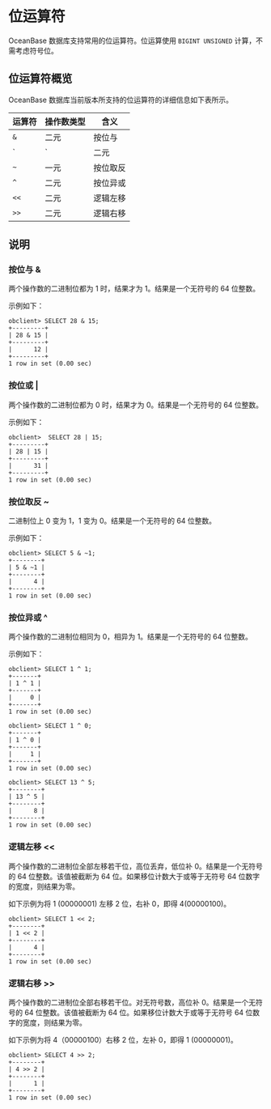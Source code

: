 位运算符 
=========================

OceanBase 数据库支持常用的位运算符。位运算使用 `BIGINT UNSIGNED` 计算，不需考虑符号位。

位运算符概览 
---------------------------

OceanBase 数据库当前版本所支持的位运算符的详细信息如下表所示。


| 运算符  | 操作数类型 |  含义  |
|------|-------|------|
| `&`  | 二元    | 按位与  |
| `|`  | 二元    | 按位或  |
| `~`  | 一元    | 按位取反 |
| `^`  | 二元    | 按位异或 |
| `<<` | 二元    | 逻辑左移 |
| `>>` | 二元    | 逻辑右移 |



说明 
-----------------------

### 按位与 \& 

两个操作数的二进制位都为 1 时，结果才为 1。结果是一个无符号的 64 位整数。

示例如下：

```unknow
obclient> SELECT 28 & 15;
+---------+
| 28 & 15 |
+---------+
|      12 |
+---------+
1 row in set (0.00 sec)
```



### 按位或 \| 

两个操作数的二进制位都为 0 时，结果才为 0。结果是一个无符号的 64 位整数。

示例如下：

```unknow
obclient>  SELECT 28 | 15;
+---------+
| 28 | 15 |
+---------+
|      31 |
+---------+
1 row in set (0.00 sec)
```



### 按位取反 \~ 

二进制位上 0 变为 1，1 变为 0。结果是一个无符号的 64 位整数。

示例如下：

```unknow
obclient> SELECT 5 & ~1;
+--------+
| 5 & ~1 |
+--------+
|      4 |
+--------+
1 row in set (0.00 sec)
```



### 按位异或 \^ 

两个操作数的二进制位相同为 0，相异为 1。结果是一个无符号的 64 位整数。

示例如下：

```unknow
obclient> SELECT 1 ^ 1;
+-------+
| 1 ^ 1 |
+-------+
|     0 |
+-------+
1 row in set (0.00 sec)

obclient> SELECT 1 ^ 0;
+-------+
| 1 ^ 0 |
+-------+
|     1 |
+-------+
1 row in set (0.00 sec)

obclient> SELECT 13 ^ 5;
+--------+
| 13 ^ 5 |
+--------+
|      8 |
+--------+
1 row in set (0.00 sec)
```



### 逻辑左移 \<\< 

两个操作数的二进制位全部左移若干位，高位丢弃，低位补 0。结果是一个无符号的 64 位整数。该值被截断为 64 位。如果移位计数大于或等于无符号 64 位数字的宽度，则结果为零。

如下示例为将 1 (00000001) 左移 2 位，右补 0，即得 4(00000100)。

```unknow
obclient> SELECT 1 << 2;
+--------+
| 1 << 2 |
+--------+
|      4 |
+--------+
1 row in set (0.00 sec)
```



### 逻辑右移 \>\> 

两个操作数的二进制位全部右移若干位。对无符号数，高位补 0。结果是一个无符号的 64 位整数。该值被截断为 64 位。如果移位计数大于或等于无符号 64 位数字的宽度，则结果为零。

如下示例为将 4（00000100）右移 2 位，左补 0，即得 1 (00000001)。

```unknow
obclient> SELECT 4 >> 2;
+--------+
| 4 >> 2 |
+--------+
|      1 |
+--------+
1 row in set (0.00 sec)
```



